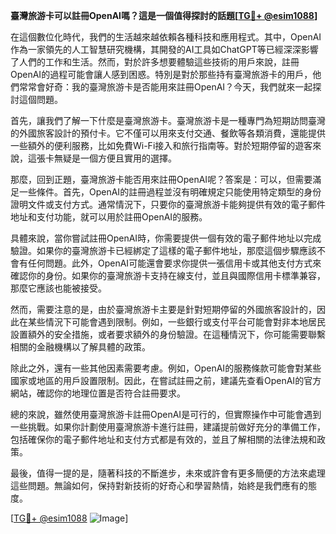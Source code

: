**臺灣旅游卡可以註冊OpenAI嗎？這是一個值得探討的話題[[TG💪+ @esim1088](https://t.me/s/esim1088)]**

在這個數位化時代，我們的生活越來越依賴各種科技和應用程式。其中，OpenAI作為一家領先的人工智慧研究機構，其開發的AI工具如ChatGPT等已經深深影響了人們的工作和生活。然而，對於許多想要體驗這些技術的用戶來說，註冊OpenAI的過程可能會讓人感到困惑。特別是對於那些持有臺灣旅游卡的用戶，他們常常會好奇：我的臺灣旅游卡是否能用來註冊OpenAI？今天，我們就來一起探討這個問題。

首先，讓我們了解一下什麼是臺灣旅游卡。臺灣旅游卡是一種專門為短期訪問臺灣的外國旅客設計的預付卡。它不僅可以用來支付交通、餐飲等各類消費，還能提供一些額外的便利服務，比如免費Wi-Fi接入和旅行指南等。對於短期停留的遊客來說，這張卡無疑是一個方便且實用的選擇。

那麼，回到正題，臺灣旅游卡能否用來註冊OpenAI呢？答案是：可以，但需要滿足一些條件。首先，OpenAI的註冊過程並沒有明確規定只能使用特定類型的身份證明文件或支付方式。通常情況下，只要你的臺灣旅游卡能夠提供有效的電子郵件地址和支付功能，就可以用於註冊OpenAI的服務。

具體來說，當你嘗試註冊OpenAI時，你需要提供一個有效的電子郵件地址以完成驗證。如果你的臺灣旅游卡已經綁定了這樣的電子郵件地址，那麼這個步驟應該不會有任何問題。此外，OpenAI可能還會要求你提供一張信用卡或其他支付方式來確認你的身份。如果你的臺灣旅游卡支持在線支付，並且與國際信用卡標準兼容，那麼它應該也能被接受。

然而，需要注意的是，由於臺灣旅游卡主要是針對短期停留的外國旅客設計的，因此在某些情況下可能會遇到限制。例如，一些銀行或支付平台可能會對非本地居民設置額外的安全措施，或者要求額外的身份驗證。在這種情況下，你可能需要聯繫相關的金融機構以了解具體的政策。

除此之外，還有一些其他因素需要考慮。例如，OpenAI的服務條款可能會對某些國家或地區的用戶設置限制。因此，在嘗試註冊之前，建議先查看OpenAI的官方網站，確認你的地理位置是否符合註冊要求。

總的來說，雖然使用臺灣旅游卡註冊OpenAI是可行的，但實際操作中可能會遇到一些挑戰。如果你計劃使用臺灣旅游卡進行註冊，建議提前做好充分的準備工作，包括確保你的電子郵件地址和支付方式都是有效的，並且了解相關的法律法規和政策。

最後，值得一提的是，隨著科技的不斷進步，未來或許會有更多簡便的方法來處理這些問題。無論如何，保持對新技術的好奇心和學習熱情，始終是我們應有的態度。

[[TG💪+ @esim1088](https://t.me/s/esim1088) ![Image](https://i.postimg.cc/4NQfJmqS/Snipaste-2025-05-13-00-14-12.png)]